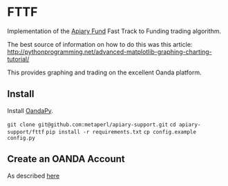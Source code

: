 FTTF
====

Implementation of the [Apiary Fund](http://apiaryfund.com) Fast Track
to Funding trading algorithm.

The best source of information on how to do this was this article:
http://pythonprogramming.net/advanced-matplotlib-graphing-charting-tutorial/

This provides graphing and trading on the excellent Oanda platform.

## Install

Install [OandaPy](https://github.com/oanda/oandapy).

`git clone git@github.com:metaperl/apiary-support.git`
`cd apiary-support/fttf`
`pip install -r requirements.txt`
`cp config.example config.py`


## Create an OANDA Account

As described [here](http://developer.oanda.com/rest-live/introduction/)
